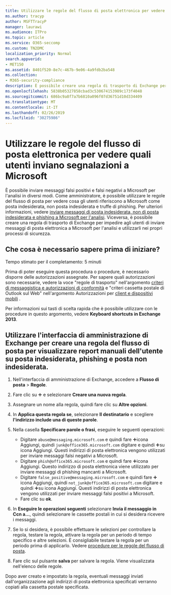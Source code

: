 ```yaml
---
title: Utilizzare le regole del flusso di posta elettronica per vedere quali utenti inviano segnalazioni a Microsoft
ms.author: tracyp
author: MSFTTracyP
manager: laurawi
ms.audience: ITPro
ms.topic: article
ms.service: O365-seccomp
ms.custom: TN2DMC
localization_priority: Normal
search.appverid:
- MET150
ms.assetid: 8401f520-8e7c-467b-9e06-4a9fdb2ba548
ms.collection:
- M365-security-compliance
description: È possibile creare una regola di trasporto di Exchange per impedire agli utenti di inviare messaggi di posta elettronica a Microsoft per l'analisi e utilizzarli nei propri processi di sicurezza.
ms.openlocfilehash: 5838b05327858cbad3c530674153989c173f4048
ms.sourcegitcommit: 686bc9a8f7a7b6810a096f07d36751d10d334409
ms.translationtype: MT
ms.contentlocale: it-IT
ms.lasthandoff: 02/26/2019
ms.locfileid: "30275986"
---
```

# <a name="use-mail-flow-rules-to-see-what-your-users-are-reporting-to-microsoft"></a>Utilizzare le regole del flusso di posta elettronica per vedere quali utenti inviano segnalazioni a Microsoft

È possibile inviare messaggi falsi positivi e falsi negativi a Microsoft per l'analisi in diversi modi. Come amministratore, è possibile utilizzare le regole del flusso di posta per vedere cosa gli utenti riferiscono a Microsoft come posta indesiderata, non posta indesiderata e truffe di phishing. Per ulteriori informazioni, vedere [inviare messaggi di posta indesiderata, non di posta indesiderata e phishing a Microsoft per l'analisi](submit-spam-non-spam-and-phishing-scam-messages-to-microsoft-for-analysis.md). Viceversa, è possibile creare una regola di trasporto di Exchange per impedire agli utenti di inviare messaggi di posta elettronica a Microsoft per l'analisi e utilizzarli nei propri processi di sicurezza.
  
## <a name="what-do-you-need-to-know-before-you-begin"></a>Che cosa è necessario sapere prima di iniziare?

Tempo stimato per il completamento: 5 minuti
  
Prima di poter eseguire questa procedura o procedure, è necessario disporre delle autorizzazioni assegnate. Per sapere quali autorizzazioni sono necessarie, vedere la voce "regole di trasporto" nell'argomento [criteri di messaggistica e autorizzazioni di conformità](http://technet.microsoft.com/library/ec4d3b9f-b85a-4cb9-95f5-6fc149c3899b.aspx) e "criteri cassetta postale di Outlook sul Web" nell'argomento Autorizzazioni per [client e dispositivi mobili](http://technet.microsoft.com/library/57eca42a-5a7f-4c65-89f0-7a84f2dbea19.aspx) . 
  
Per informazioni sui tasti di scelta rapida che è possibile utilizzare con le procedure in questo argomento, vedere **Keyboard shortcuts in Exchange 2013**.
  
## <a name="use-the-eac-to-create-a-mail-flow-rule-to-view-users-manual-junk-phishing-and-not-junk-reports"></a>Utilizzare l'interfaccia di amministrazione di Exchange per creare una regola del flusso di posta per visualizzare report manuali dell'utente su posta indesiderata, phishing e posta non indesiderata.

1. Nell'interfaccia di amministrazione di Exchange, accedere a **Flusso di posta** \> **Regole**.
    
2. Fare clic su ![Icona Aggiungi](media/ITPro-EAC-AddIcon.gif) e selezionare **Creare una nuova regola**.
    
3. Assegnare un nome alla regola, quindi fare clic su **Altre opzioni**.
    
4. In **Applica questa regola se**, selezionare **Il destinatario** e scegliere **l'indirizzo include una di queste parole**.
    
5. Nella casella **Specificare parole o frasi**, eseguire le seguenti operazioni: 
    - Digitare `abuse@messaging.microsoft.com` e quindi fare ![clic su](media/ITPro-EAC-AddIcon.gif)icona Aggiungi, quindi `junk@office365.microsoft.com` digitare e quindi ![fare clic](media/ITPro-EAC-AddIcon.gif)su icona Aggiungi. Questi indirizzi di posta elettronica vengono utilizzati per inviare messaggi falsi negativi a Microsoft.
    - Digitare `phish@office365.microsoft.com` e quindi fare ![clic su](media/ITPro-EAC-AddIcon.gif)icona Aggiungi. Questo indirizzo di posta elettronica viene utilizzato per inviare messaggi di phishing mancanti a Microsoft.
    - Digitare `false_positive@messaging.microsoft.com` e quindi fare ![clic su](media/ITPro-EAC-AddIcon.gif)icona Aggiungi, quindi `not_junk@office365.microsoft.com` digitare e quindi ![fare clic](media/ITPro-EAC-AddIcon.gif)su icona Aggiungi. Questi indirizzi di posta elettronica vengono utilizzati per inviare messaggi falsi positivi a Microsoft.
    - Fare clic su **ok**.
    
6. In **Eseguire le operazioni seguenti** selezionare **Invia il messaggio in Ccn a...**, quindi selezionare le cassette postali in cui si desidera ricevere i messaggi. 
    
7. Se lo si desidera, è possibile effettuare le selezioni per controllare la regola, testare la regola, attivare la regola per un periodo di tempo specifico e altre selezioni. È consigliabile testare la regola per un periodo prima di applicarlo. Vedere [procedure per le regole del flusso di posta](https://docs.microsoft.com/Exchange/policy-and-compliance/mail-flow-rules/mail-flow-rule-procedures). 
    
8. Fare clic sul pulsante **salva** per salvare la regola. Viene visualizzata nell'elenco delle regole. 
    
Dopo aver creato e impostato la regola, eventuali messaggi inviati dall'organizzazione agli indirizzi di posta elettronica specificati verranno copiati alla cassetta postale specificata.
  

